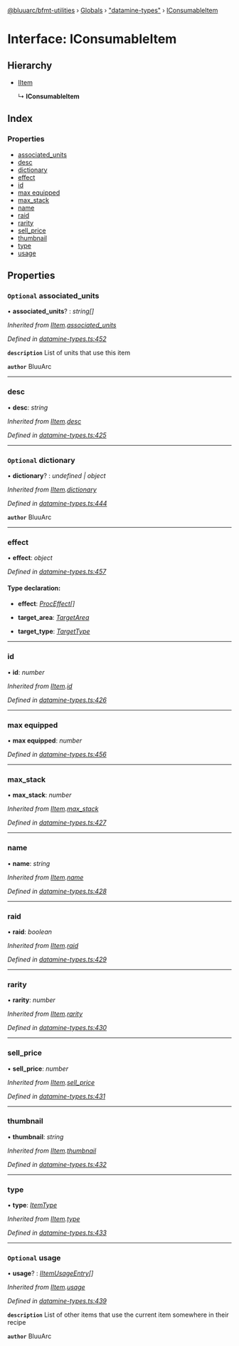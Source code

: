 [@bluuarc/bfmt-utilities](../README.md) › [Globals](../globals.md) › ["datamine-types"](../modules/_datamine_types_.md) › [IConsumableItem](_datamine_types_.iconsumableitem.md)

# Interface: IConsumableItem

## Hierarchy

* [IItem](_datamine_types_.iitem.md)

  ↳ **IConsumableItem**

## Index

### Properties

* [associated_units](_datamine_types_.iconsumableitem.md#optional-associated_units)
* [desc](_datamine_types_.iconsumableitem.md#desc)
* [dictionary](_datamine_types_.iconsumableitem.md#optional-dictionary)
* [effect](_datamine_types_.iconsumableitem.md#effect)
* [id](_datamine_types_.iconsumableitem.md#id)
* [max equipped](_datamine_types_.iconsumableitem.md#max-equipped)
* [max_stack](_datamine_types_.iconsumableitem.md#max_stack)
* [name](_datamine_types_.iconsumableitem.md#name)
* [raid](_datamine_types_.iconsumableitem.md#raid)
* [rarity](_datamine_types_.iconsumableitem.md#rarity)
* [sell_price](_datamine_types_.iconsumableitem.md#sell_price)
* [thumbnail](_datamine_types_.iconsumableitem.md#thumbnail)
* [type](_datamine_types_.iconsumableitem.md#type)
* [usage](_datamine_types_.iconsumableitem.md#optional-usage)

## Properties

### `Optional` associated_units

• **associated_units**? : *string[]*

*Inherited from [IItem](_datamine_types_.iitem.md).[associated_units](_datamine_types_.iitem.md#optional-associated_units)*

*Defined in [datamine-types.ts:452](https://github.com/BluuArc/bfmt-utilities/blob/caba68a/src/datamine-types.ts#L452)*

**`description`** List of units that use this item

**`author`** BluuArc

___

###  desc

• **desc**: *string*

*Inherited from [IItem](_datamine_types_.iitem.md).[desc](_datamine_types_.iitem.md#desc)*

*Defined in [datamine-types.ts:425](https://github.com/BluuArc/bfmt-utilities/blob/caba68a/src/datamine-types.ts#L425)*

___

### `Optional` dictionary

• **dictionary**? : *undefined | object*

*Inherited from [IItem](_datamine_types_.iitem.md).[dictionary](_datamine_types_.iitem.md#optional-dictionary)*

*Defined in [datamine-types.ts:444](https://github.com/BluuArc/bfmt-utilities/blob/caba68a/src/datamine-types.ts#L444)*

**`author`** BluuArc

___

###  effect

• **effect**: *object*

*Defined in [datamine-types.ts:457](https://github.com/BluuArc/bfmt-utilities/blob/caba68a/src/datamine-types.ts#L457)*

#### Type declaration:

* **effect**: *[ProcEffect](../modules/_datamine_types_.md#proceffect)[]*

* **target_area**: *[TargetArea](../enums/_datamine_types_.targetarea.md)*

* **target_type**: *[TargetType](../enums/_datamine_types_.targettype.md)*

___

###  id

• **id**: *number*

*Inherited from [IItem](_datamine_types_.iitem.md).[id](_datamine_types_.iitem.md#id)*

*Defined in [datamine-types.ts:426](https://github.com/BluuArc/bfmt-utilities/blob/caba68a/src/datamine-types.ts#L426)*

___

###  max equipped

• **max equipped**: *number*

*Defined in [datamine-types.ts:456](https://github.com/BluuArc/bfmt-utilities/blob/caba68a/src/datamine-types.ts#L456)*

___

###  max_stack

• **max_stack**: *number*

*Inherited from [IItem](_datamine_types_.iitem.md).[max_stack](_datamine_types_.iitem.md#max_stack)*

*Defined in [datamine-types.ts:427](https://github.com/BluuArc/bfmt-utilities/blob/caba68a/src/datamine-types.ts#L427)*

___

###  name

• **name**: *string*

*Inherited from [IItem](_datamine_types_.iitem.md).[name](_datamine_types_.iitem.md#name)*

*Defined in [datamine-types.ts:428](https://github.com/BluuArc/bfmt-utilities/blob/caba68a/src/datamine-types.ts#L428)*

___

###  raid

• **raid**: *boolean*

*Inherited from [IItem](_datamine_types_.iitem.md).[raid](_datamine_types_.iitem.md#raid)*

*Defined in [datamine-types.ts:429](https://github.com/BluuArc/bfmt-utilities/blob/caba68a/src/datamine-types.ts#L429)*

___

###  rarity

• **rarity**: *number*

*Inherited from [IItem](_datamine_types_.iitem.md).[rarity](_datamine_types_.iitem.md#rarity)*

*Defined in [datamine-types.ts:430](https://github.com/BluuArc/bfmt-utilities/blob/caba68a/src/datamine-types.ts#L430)*

___

###  sell_price

• **sell_price**: *number*

*Inherited from [IItem](_datamine_types_.iitem.md).[sell_price](_datamine_types_.iitem.md#sell_price)*

*Defined in [datamine-types.ts:431](https://github.com/BluuArc/bfmt-utilities/blob/caba68a/src/datamine-types.ts#L431)*

___

###  thumbnail

• **thumbnail**: *string*

*Inherited from [IItem](_datamine_types_.iitem.md).[thumbnail](_datamine_types_.iitem.md#thumbnail)*

*Defined in [datamine-types.ts:432](https://github.com/BluuArc/bfmt-utilities/blob/caba68a/src/datamine-types.ts#L432)*

___

###  type

• **type**: *[ItemType](../enums/_datamine_types_.itemtype.md)*

*Inherited from [IItem](_datamine_types_.iitem.md).[type](_datamine_types_.iitem.md#type)*

*Defined in [datamine-types.ts:433](https://github.com/BluuArc/bfmt-utilities/blob/caba68a/src/datamine-types.ts#L433)*

___

### `Optional` usage

• **usage**? : *[IItemUsageEntry](_datamine_types_.iitemusageentry.md)[]*

*Inherited from [IItem](_datamine_types_.iitem.md).[usage](_datamine_types_.iitem.md#optional-usage)*

*Defined in [datamine-types.ts:439](https://github.com/BluuArc/bfmt-utilities/blob/caba68a/src/datamine-types.ts#L439)*

**`description`** List of other items that use the current item somewhere in their recipe

**`author`** BluuArc
